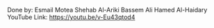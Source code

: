 Done by:
Esmail Motea
Shehab Al-Ariki
Bassem Ali
Hamed Al-Haidary
YouTube Link: 
https://youtu.be/v-Eu43qtod4
